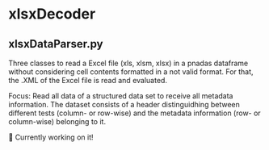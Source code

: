 # xlsxDecoder

## xlsxDataParser.py

Three classes to read a Excel file (xls, xlsm, xlsx) in a pnadas dataframe without considering cell contents formatted in a not valid format. For that, the .XML of the Excel file is read and evaluated. 

Focus: Read all data of a structured data set to receive all metadata information. The dataset consists of a header distinguidhing between different tests (column- or row-wise) and the metadata information (row- or column-wise) belonging to it.

🦾 Currently working on it!
